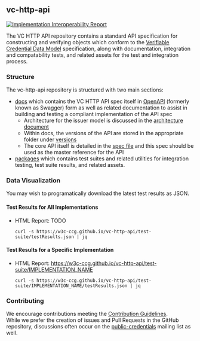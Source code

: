 ## vc-http-api

[![Implementation Interoperability Report](https://github.com/w3c-ccg/vc-http-api/actions/workflows/cd.yml/badge.svg)](https://github.com/w3c-ccg/vc-http-api/actions/workflows/cd.yml)

The VC HTTP API repository contains a standard API specification for constructing and verifying objects which conform to the [Verifiable Credential Data Model](https://www.w3.org/TR/vc-data-model/) specification, along with documentation, integration and compatability tests, and related assets for the test and integration process.

### Structure

The vc-http-api repository is structured with two main sections:

- [docs](./docs/) which contains the VC HTTP API spec itself in [OpenAPI](https://swagger.io/specification/) (formerly known as Swagger) form as well as related documentation to assist in building and testing a compliant implementation of the API spec
  - Architecture for the issuer model is discussed in the [architecture document](./docs/architecture.md)
  - Within docs, the versions of the API are stored in the appropriate folder under [versions](./docs/versions)
  - The core API itself is detailed in the [spec file](./docs/vc-http-api.yml) and this spec should be used as the master reference for the API
- [packages](./packages/) which contains test suites and related utilities for integration testing, test suite results, and related assets.

### Data Visualization

You may wish to programatically download the latest test results as JSON.

#### Test Results for All Implementations

- HTML Report: TODO

  ```
  curl -s https://w3c-ccg.github.io/vc-http-api/test-suite/testResults.json | jq
  ```

#### Test Results for a Specific Implementation

- HTML Report: https://w3c-ccg.github.io/vc-http-api/test-suite/IMPLEMENTATION_NAME

  ```
  curl -s https://w3c-ccg.github.io/vc-http-api/test-suite/IMPLEMENTATION_NAME/testResults.json | jq
  ```

### Contributing

We encourage contributions meeting the [Contribution Guidelines](CONTRIBUTING.md).  
While we prefer the creation of issues and Pull Requests in the GitHub repository, discussions often occur on the [public-credentials](http://lists.w3.org/Archives/Public/public-credentials/) mailing list as well.
